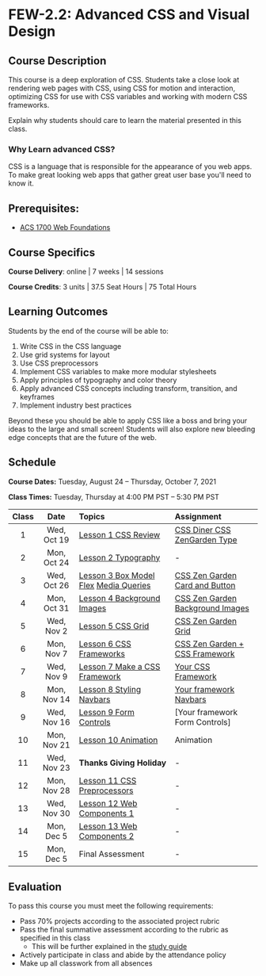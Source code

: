 # FEW-2.2: Advanced CSS and Visual Design

## Course Description

This course is a deep exploration of CSS. Students take a close look at rendering web pages with CSS, using CSS for motion and interaction, optimizing CSS for use with CSS variables and working with modern CSS frameworks.

Explain why students should care to learn the material presented in this class.

### Why Learn advanced CSS? 

CSS is a language that is responsible for the appearance of you web apps. To make great looking web apps that gather great user base you'll need to know it. 

## Prerequisites:  

- [ACS 1700 Web Foundations](https://github.com/Tech-at-DU/ACS-1700-WEB-Web-Foundations)

## Course Specifics

**Course Delivery**: online | 7 weeks | 14 sessions

**Course Credits**: 3 units | 37.5 Seat Hours | 75 Total Hours

## Learning Outcomes

Students by the end of the course will be able to:

1. Write CSS in the CSS language
1. Use grid systems for layout
1. Use CSS preprocessors
1. Implement CSS variables to make more modular stylesheets
1. Apply principles of typography and color theory
1. Apply advanced CSS concepts including transform, transition, and keyframes
1. Implement industry best practices

Beyond these you should be able to apply CSS like a boss and bring your ideas to the large and small screen! Students will also explore new bleeding edge concepts that are the future of the web. 

## Schedule

**Course Dates:** Tuesday, August 24 – Thursday, October 7, 2021

**Class Times:** Tuesday, Thursday at 4:00 PM PST – 5:30 PM PST

| Class |    Date   |             Topics           | Assignment |
|:-----:|:---------:|:-----------------------------|:-----------|
|  1 |  Wed, Oct 19 | [Lesson 1 CSS Review]        | [CSS Diner CSS ZenGarden Type] |
|  2 |  Mon, Oct 24 | [Lesson 2 Typography]        | - |
|  3 |  Wed, Oct 26 | [Lesson 3 Box Model Flex] [Media Queries] | [CSS Zen Garden Card and Button] |
|  4 |  Mon, Oct 31 | [Lesson 4 Background Images] | [CSS Zen Garden Background Images] |
|  5 |  Wed, Nov  2 | [Lesson 5 CSS Grid]          | [CSS Zen Garden Grid] |
|  6 |  Mon, Nov  7 | [Lesson 6 CSS Frameworks]    | [CSS Zen Garden + CSS Framework] |
|  7 |  Wed, Nov  9 | [Lesson 7 Make a CSS Framework] | [Your CSS Framework] |
|  8 |  Mon, Nov 14 | [Lesson 8 Styling Navbars] | [Your framework Navbars] |
|  9 |  Wed, Nov 16 | [Lesson 9 Form Controls] | [Your framework Form Controls] |
| 10 |  Mon, Nov 21 | [Lesson 10 Animation] | Animation |
| 11 |  Wed, Nov 23 | **Thanks Giving Holiday** | - |
| 12 |  Mon, Nov 28 | [Lesson 11 CSS Preprocessors] | - |
| 13 |  Wed, Nov 30 | [Lesson 12 Web Components 1] | - |
| 14 |  Mon, Dec  5 | [Lesson 13 Web Components 2] | - |
| 15 |  Mon, Dec  5 | Final Assessment | - |

<!-- Lessons -->
[Lesson 1 CSS Review]: lessons/lesson-01.md
[Lesson 2 Typography]: lessons/lesson-02.md
[Lesson 3 Box Model Flex]: lessons/lesson-03.md
[Lesson 4 Background Images]: lessons/lesson-04.md
[Lesson 5 CSS Grid]: lessons/lesson-05.md
[Lesson 6 CSS Frameworks]: lessons/lesson-06.md
[Lesson 7 Make a CSS Framework]: lessons/lesson-07.md
[Lesson 8 Styling Navbars]: lessons/lesson-08.md
[Lesson 9 Form Controls]: lessons/lesson-09.md
[Lesson 10 Animation]: lessons/lesson-10.md
[Lesson 11 CSS Preprocessors]: lessons/lesson-12.md
[Lesson 12 Web Components 1]: lessons/lesson-15.md
[Lesson 13 Web Components 2]: lessons/lesson-16.md

[Lesson 12]: lessons/lesson-12.md
[Lesson 13]: lessons/lesson-13.md
[Lesson 14]: lessons/lesson-14.md
[Lesson 15]: lessons/lesson-15.md
[Lesson 16]: lessons/lesson-16.md
[Lesson 17]: lessons/lesson-17.md
[Lesson 18]: lessons/lesson-18.md
[Lesson 19]: lessons/lesson-19.md
[Media Queries]: lessons/media-queries.md

<!-- Assignments -->
[CSS Diner CSS ZenGarden Type]: lessons/lesson-01.md#after-class
[CSS Zen Garden Card and Button]: lessons/lesson-03.md#after-class
[CSS Zen Garden Background Images]: lessons/lesson-04.md#after-class
[CSS Zen Garden Grid]: lessons/lesson-05.md#after-class
[CSS Zen Garden + CSS Framework]: lessons/lesson-06.md#after-class
[Your CSS Framework]: lessons/lesson-07.md#after-class
[Your framework Navbars]: lessons/lesson-08.md#after-class
[Lesson 9 Form Controls]: lessons/lesson-09.md#after-class

## Evaluation
To pass this course you must meet the following requirements:

- Pass 70% projects according to the associated project rubric
- Pass the final summative assessment according to the rubric as specified in this class
    - This will be further explained in the [study guide](study-guide.md)
- Actively participate in class and abide by the attendance policy
- Make up all classwork from all absences

<!-- ##  Information Resources

Any additional resources you may need (online books, etc.) can be found here. You can also find additional resources through the library linked below:

- [make.sc/library](http://make.sc/library)

## Make School Course Policies

- [Program Learning Outcomes](https://make.sc/program-learning-outcomes) - What you will achieve after finishing Make School, all courses are designed around these outcomes.
- [Grading System](https://make.sc/grading-system) - How grading is done at Make School
- [Diversity and Inclusion Statement](https://make.sc/diversity-and-inclusion-statement) - Learn about Diversity and Inclusion at Make School
- [Academic Honesty](https://make.sc/academic-honesty-policy) - Our policies around plagerism, cheating, and other forms of academic misconduct 
- [Attendance Policy](https://make.sc/attendance-policy) - What we expect from you in terms of attendance for all classes at Make School
- [Course Credit Policy](https://make.sc/course-credit-policy) - Our policy for how you obtain credit for your courses
- [Disability Services (Academic Accommodations)](https://make.sc/disability-services) - Services and accommodations we provide for students
- [Student Handbook](https://make.sc/student-handbook) - Guidelines, policies, and resources for all Make School students -->
